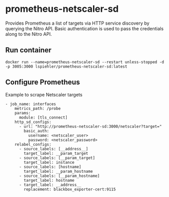 # prometheus-netscaler-sd

Provides Prometheus a list of targets via HTTP service discovery by querying the Nitro API. Basic authentication is used to pass the credentials along to the Nitro API.

## Run container
```
docker run --name=prometheus-netscaler-sd --restart unless-stopped -d -p 3005:3000 lspiehler/prometheus-netscaler-sd:latest
```

## Configure Prometheus
Example to scrape Netscaler targets
```
- job_name: interfaces
    metrics_path: /probe
    params:
      module: [tls_connect]
    http_sd_configs:
      - url: "http://prometheus-netscaler-sd:3000/netscaler?target="
        basic_auth:
          username: <netscaler_user>
          password: <netscaler_password>
    relabel_configs:
      - source_labels: [__address__]
        target_label: __param_target
      - source_labels: [__param_target]
        target_label: instance
      - source_labels: [hostname]
        target_label: __param_hostname
      - source_labels: [__param_hostname]
        target_label: hostname
      - target_label: __address__
        replacement: blackbox_exporter-cert:9115
```